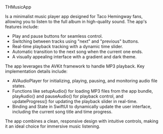 THMusicApp 

Is a minimalist music player app designed for Taco Hemingway fans, allowing you to listen to the full album in high-quality sound. The app's features include:

- Play and pause buttons for seamless control.
- Switching between tracks using "next" and "previous" buttons.
- Real-time playback tracking with a dynamic time slider.
- Automatic transition to the next song when the current one ends.
- A visually appealing interface with a gradient and dark theme.


The app leverages the AVKit framework to handle MP3 playback. Key implementation details include:

- AVAudioPlayer for initializing, playing, pausing, and monitoring audio file states.
- Functions like setupAudio() for loading MP3 files from the app bundle, playAudio() and pauseAudio() for playback control, and updateProgress() for updating the playback slider in real-time.
- Binding and State in SwiftUI to dynamically update the user interface, including the current song title and time progress.


The app combines a clean, responsive design with intuitive controls, making it an ideal choice for immersive music listening.
